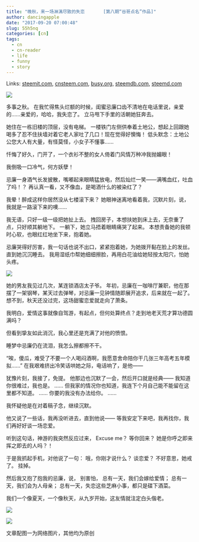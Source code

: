 ```yaml
---
title: "晚秋，来一场淋漓尽致的失恋       [第八期“谷哥点名”作品]"
author: dancingapple
date: "2017-09-20 07:00:48"
slug: 55h5nq
categories: [cn]
tags: 
  - cn
  - cn-reader
  - life
  - funny
  - story
---
```


Links: [steemit.com](https://steemit.com/cn/@dancingapple/55h5nq), [cnsteem.com](https://cnsteem.com/cn/@dancingapple/55h5nq), [busy.org](https://busy.org/cn/@dancingapple/55h5nq), [steemdb.com](https://steemdb.com/cn/@dancingapple/55h5nq), [steemd.com](https://steemd.com/cn/@dancingapple/55h5nq)

![](https://steemitimages.com/DQmcF4wXvMwjh3b3oQGQqctHM74qii7jJrqwnBxkv6JZFb5/image.png)

多事之秋。
在我忙得焦头烂额的时候，闺蜜忌廉口齿不清地在电话里说，亲爱的……亲爱的，哈哈，我失恋了。
立马甩下手里的活朝她狂奔去。

她住在一栋旧楼的顶层，没有电梯。
一楼铁门左侧供奉着土地公，想起上回跟她喝多了忍不住扶墙对着它老人家吐了几口！现在觉得好懊悔！
低头默念：土地公公您大人有大量，有怪莫怪，小女子不懂事……

忏悔了好久，门开了，一个衣衫不整的女人倚着门风情万种冲我抛媚眼！

我倒吸一口冷气，何方妖孽！

忌廉一身酒气长发披散，嘴嘟起来眼睛猛放电，然后灿烂一笑——满嘴血红，吐血了吗！？
再认真一看，又不像血，是喝酒什么的被染红了？

我晕！醉成这样你居然没从七楼滚下来？
她眼神迷离地看着我，沉默片刻，说，我就是一路滚下来的噢……

我无语，只好一级一级把她扯上去。
拽回房子，本想扶她到床上去，无奈重了点，只好顺其躺地下。
一躺下，她立马捂着眼睛痛哭了起来。
本想责备她的我顿时心软，也眼红红地坐下来，抱着她。

忌廉哭得好厉害，我一句话也说不出口，紧紧抱着她，为她拨开黏在脸上的发丝。
直到她沉沉睡去。
我用湿纸巾帮她细细擦脸，再用白花油给她轻按太阳穴，怕她头疼。

![](https://steemitimages.com/DQmTWcaoipB8JcZaZBdcgExQNC6DR1ND7GhEBkMoKerJ8UF/image.png)

她的男友我见过几次，某连锁酒店太子爷。
年初，忌廉在一咖啡厅兼职，他在那摆了一架钢琴，某天过去弹琴，对忌廉一见钟情随即展开追求，后来就在一起了。
想不到，秋天还没过完，这场甜蜜恋爱就走向了萧条。

我明白，爱情这事就像自驾游，有起点，但何处算终点？走到地老天荒才算功德圆满吗？

但看到挚友如此消沉，我心里还是充满了对他的愤恨。

睡梦中忌廉仍在流泪，我怎么擦都擦不干。

“唉，傻瓜，难受了不要一个人喝闷酒啊，我愿意舍命陪你干几张三年高考五年模拟……”
在我艰难挤出冷笑话哄她之际，电话响了，是他——

犹豫片刻，我接了，免提。
他那边也沉默了一会，然后开口就是经典——
我知道你很难过，我也是。
……
但我家的情况你也知道，我连下个月自己能不能留在这里都不知道。
……
你要的我没有办法给你。
……

我怀疑他是在对着稿子念，继续沉默。

他又说了一些话，我再没听进去，直到他说——
等我安定下来吧，我再找你，我们再好好谈一场恋爱。

听到这句话，神游的我突然反应过来，
Excuse me？
等你回来？
她是你呼之即来挥之即去的人吗？！

于是我抓起手机，对他说了一句：
哦，你刚才说什么？
谈恋爱？
不好意思，她戒了。
挂掉。

然后我又抱了抱我的忌廉，说，
别害怕，
总有一天，我们会嫁给爱情；
总有一天，我们会为人母亲；
总有一天，失恋这些芝麻小事，都只是碟下酒菜。

我们一个像夏天，一个像秋天，从九岁开始，这友情就注定白头偕老。

![](https://steemitimages.com/DQmUatrgNBQqCDvUB7QXnQBcLfr2GuUecFosEKzGEuqMzUx/image.png)



![](https://steemitimages.com/DQmZbQXgtkpvna6wKVL1F4joLkdsLknzyTxs5mvauL5MQgG/image.png)

文章配图一为网络图片，其他均为原创
